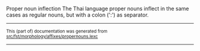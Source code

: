 Proper noun inflection
The Thai language proper nouns inflect in the same cases as regular
nouns, but with a colon (':') as separator.

* * *

<small>This (part of) documentation was generated from [src/fst/morphology/affixes/propernouns.lexc](https://github.com/giellalt/lang-tha/blob/main/src/fst/morphology/affixes/propernouns.lexc)</small>

---

